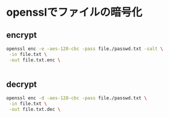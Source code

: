 # opensslでファイルの暗号化


## encrypt

```bash
openssl enc -e -aes-128-cbc -pass file./passwd.txt -salt \
 -in file.txt \
 -out file.txt.enc \
  
```

## decrypt

```bash
openssl enc -d -aes-128-cbc -pass file./passwd.txt \
 -in file.txt \
 -out file.txt.dec \
  
```
  
 
